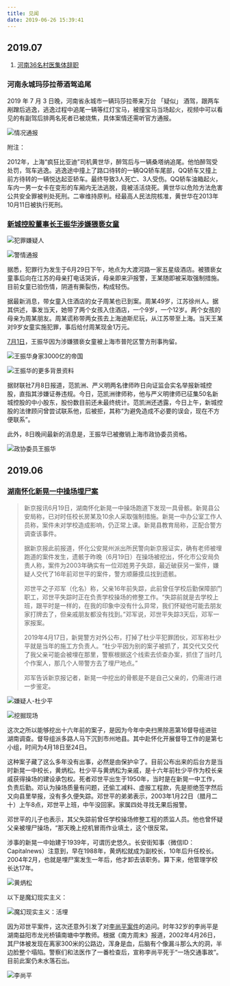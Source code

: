 ```yaml
---
title: 见闻
date: 2019-06-26 15:39:41
---
```


## 2019.07

1. [河南36名村医集体辞职](./河南36名村医集体辞职.html)

### 河南永城玛莎拉蒂酒驾追尾

2019 年 7 月 3 日晚，河南省永城市一辆玛莎拉蒂来万台 「疑似」 酒驾，跟两车剐蹭后逃逸，逃逸过程中追尾一辆等红灯宝马，被撞宝马当场起火，视频中可以看见的有副驾后排两名死者已被烧焦，具体案情还需听官方通报。

![情况通报](https://imgs.codewoody.com/uploads/big/6800072eba204f2776ece2046fec54d1.jpg)

附注：

2012年，上海“疯狂比亚迪”司机黄世华，醉驾后与一辆桑塔纳追尾。他怕醉驾受处罚，驾车逃逸。逃逸途中撞上了路口待转的一辆QQ轿车尾部，QQ轿车又撞上前方待转的一辆悦达起亚轿车。最终导致3人死亡、3人受伤。QQ轿车油箱起火，车内一男一女卡在变形的车厢内无法逃脱，竟被活活烧死。黄世华以危险方法危害公共安全罪被判处死刑。二审维持原判。经最高人民法院核准，黄世华在2013年10月11日被执行死刑。

### [新城控股董事长王振华涉嫌猥亵女童](https://www.zhihu.com/question/333086645)

![犯罪嫌疑人](https://imgs.codewoody.com/uploads/big/c0f7e4730be3bb36084336bd851b3f8b.jpg)

![警情通报](https://imgs.codewoody.com/uploads/big/284c43e62d1f48e769b67565600e8f78.png)

据悉，犯罪行为发生于6月29日下午，地点为大渡河路一家五星级酒店。被猥亵女童事后向在江苏的母亲打电话哭诉，母亲即来沪报警，王某随即被采取强制措施。目前女童已验伤情，阴道有撕裂伤，构成轻伤。

据最新消息，带女童入住酒店的女子周某也已到案。周某49岁，江苏徐州人。据其供述，事发当天，她带了两个女孩入住酒店，一个9岁，一个12岁。两个女孩的母亲为周某朋友。周某谎称带两女孩去上海迪斯尼玩，从江苏带至上海。当天王某对9岁女童实施犯罪，事后给付周某现金1万元。

[7月1日](http://finance.ifeng.com/c/7o13VDiA7Jw)，王振华因为涉嫌猥亵女童被上海市普陀区警方刑事拘留。

![王振华身家3000亿的帝国](https://imgs.codewoody.com/uploads/big/d4af1fb2de3140c9a2695823155c924d.jpg)

![王振华的更多背景资料](https://imgs.codewoody.com/uploads/big/198c60e8f0df06dc0443d0722566eea0.jpg)

据财联社7月8日报道，范凯洲、严义明两名律师昨日向证监会实名举报新城控股，直指其涉嫌证券违规。今日，范凯洲律师称，他与严义明律师已征集50名新城控股的中小股东，股份数目前还未最终统计。范凯洲还透露，今日上午，新城控股的法律顾问曾尝试联系他，后被拒，其称“为避免造成不必要的误会，现在不方便联系”。

此外，8日晚间最新的消息是，王振华已被撤销上海市政协委员资格。

![政协委员王振华](https://imgs.codewoody.com/uploads/big/04c2fbd2bf2f44c9280e042645976c51.jpg)

## 2019.06

### [湖南怀化新晃一中操场埋尸案](https://www.zhihu.com/question/330364174/answer/722536336)

> 新京报讯6月19日，湖南怀化新晃一中操场跑道下发现一具骨骸。新晃县公安局称，已对时任校长房某及10余人采取强制措施。新晃一中办公室工作人员称，案件未对学校造成影响，仍正常上课。新晃县教育局称，正配合警方调查该事件。
>
> 据新京报此前报道，怀化公安晃州派出所民警向新京报证实，确有老师被埋跑道的案件发生，遗骸于昨晚（6月19日）在操场被挖出，怀化市公安局负责人称，案件为2003年确实有一位邓姓男子失踪，最近破获另一案件，嫌疑人交代了16年前邓世平的案件，警方顺藤摸瓜找到遗骸。
>
> 邓世平之子邓军（化名）称，父亲16年前失踪，此前曾任学校后勤保障部门职工，邓世平失踪时正在负责学校操场的修整工作。“失踪前就是去学校上班，跟平时是一样的，在我的印象中没有什么异常，我们怀疑他可能去朋友家打牌去了，但亲戚朋友都没有找到。”邓军说，邓世平失踪3天后，邓军一家报案。
>
> 2019年4月17日，新晃警方对外公布，打掉了杜少平犯罪团伙，邓军称杜少平就是当年的施工方负责人。“杜少平因为别的案子被抓了，其交代又交代了我父亲可能会被埋在那里，警察根据这个线索去侦查办案，抓住了当时几个作案人，那几个人带警方去了埋尸地点。”
>
> 邓军告诉新京报记者，新晃一中挖出的骨骸是不是自己父亲的，仍需进行进一步鉴定。

![嫌疑人-杜少平](https://imgs.codewoody.com/uploads/big/786f4062617bf2340a2147f2f66fd939.jpg)

![挖掘现场](https://imgs.codewoody.com/uploads/big/d5fc5499d36cc17abcb65ddf4b6b195e.jpg)

这次之所以能够挖出十六年前的案子，是因为今年中央扫黑除恶第16督导组进驻湖南调查。督导组派多路人马下沉到市州地县。其中赴怀化开展督导工作的是第七小组，时间为4月18日至24日。

这种案子藏了这么多年没有出事，必然是由保护伞了。目前公布出来的后台方是当时新晃一中校长，黄炳松。杜少平与黄炳松为亲戚，是十六年前杜少平作为校长亲戚获得操场的建设承包权。死者邓世平出生于1950年，当时是在新晃一中工作，负责后勤。邓认为操场质量有问题，还偷工减料、虚报工程款，先是拒绝签字然后又向县里举报，没有多久便失踪。邓世平的弟弟表示，2003年1月22日（腊月二十）上午8点，邓世平上班，中午没回家。家属四处寻找无果后报警。

邓世平的儿子也表示，其父失踪前曾任学校操场修整工程的质监人员。他也曾怀疑父亲被埋尸操场，“那天晚上挖机冒雨作业填土，这个很反常。

涉事的新晃一中始建于1939年，可谓历史悠久。长安街知事（微信ID：Capitalnews）注意到，早在1988年，黄炳松就成为副校长，10年后升任校长。2004年2月，也就是埋尸案发生一年后，他才卸去该职务。算下来，他管理学校长达17年。

![黄炳松](https://imgs.codewoody.com/uploads/big/6546c1411547ad463e6fa7c5bdc8e2ad.jpg)

以下是魔幻现实主义：

![魔幻现实主义：活埋](https://imgs.codewoody.com/uploads/big/54aab0df8cff533e86817c52cade0b6f.jpg)

因为邓世平案件，这次还意外引发了对[李尚平案件](https://zhuanlan.zhihu.com/p/70426572)的追问。时年32岁的李尚平是湖南益阳市龙光桥镇南塘中学教师。根据《南方周末》报道，2002年4月26日，其尸体被发现在离家300米的公路边，浑身是血，后脑有个像漏斗那么大的洞，半边脸整个塌陷。警察们和法医作了一番检查后，宣称李尚平死于“一场交通事故”。目前此案仍未水落石出。

![李尚平](https://imgs.codewoody.com/uploads/big/b515415baa1824044683603596d8e709.jpg)
